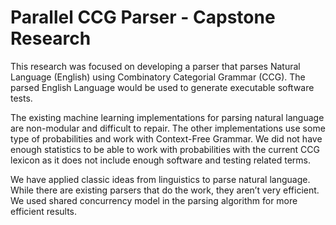 # Parallel CCG Parser - Capstone Research

This research was focused on developing a parser that parses Natural Language (English) using Combinatory Categorial Grammar (CCG). The parsed English Language would be used to generate executable software tests.

The existing machine learning implementations for parsing natural language are non-modular and difficult to repair. The other implementations use some type of probabilities and work with Context-Free Grammar. We did not have enough statistics to be able to work with probabilities with the current CCG lexicon as it does not include enough software and testing related terms.

We have applied classic ideas from linguistics to parse natural language. While there are existing parsers that do the work, they aren’t very efficient. We used shared concurrency model in the parsing algorithm for more efficient results.
